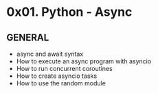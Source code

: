 # 0x01. Python - Async

## GENERAL
- async and await syntax
- How to execute an async program with asyncio
- How to run concurrent coroutines
- How to create asyncio tasks
- How to use the random module
